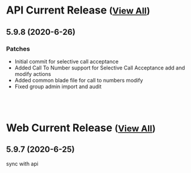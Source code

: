 
# API Current Release <small>([View All](/API.md))</small>
## 5.9.8 (2020-6-26)
### Patches 

- Initial commit for selective call acceptance
- Added Call To Number support for Selective Call Acceptance add and modify actions
- Added common blade file for call to numbers modify
- Fixed group admin import and audit

<br><br>
# Web Current Release <small>([View All](/Web.md))</small>
## 5.9.7 (2020-6-25)
sync with api

  